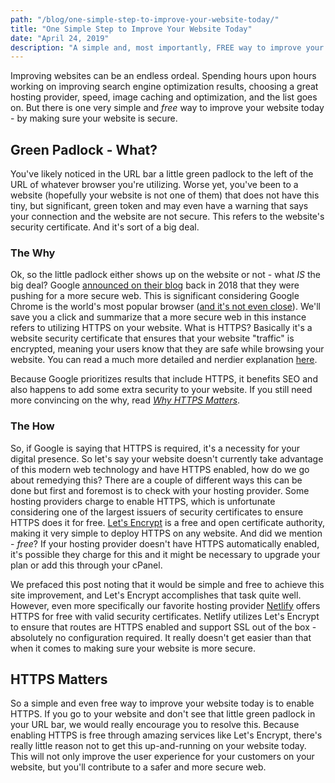 ```yaml
---
path: "/blog/one-simple-step-to-improve-your-website-today/"
title: "One Simple Step to Improve Your Website Today"
date: "April 24, 2019"
description: "A simple and, most importantly, FREE way to improve your website today. Estimated reading time 3 minutes"
---
```


Improving websites can be an endless ordeal. Spending hours upon hours working on improving search engine optimization results, choosing a great hosting provider, speed, image caching and optimization, and the list goes on. But there is one very simple and _free_ way to improve your website today - by making sure your website is secure.

## Green Padlock - What?

You've likely noticed in the URL bar a little green padlock to the left of the URL of whatever browser you're utilizing. Worse yet, you've been to a website (hopefully your website is not one of them) that does not have this tiny, but significant, green token and may even have a warning that says your connection and the website are not secure. This refers to the website's security certificate. And it's sort of a big deal.

### The Why

Ok, so the little padlock either shows up on the website or not - what *IS* the big deal? Google [announced on their blog](https://security.googleblog.com/2018/02/a-secure-web-is-here-to-stay.html) back in 2018 that they were pushing for a more secure web. This is significant considering Google Chrome is the world's most popular browser ([and it's not even close](<https://en.wikipedia.org/wiki/Usage_share_of_web_browsers#W3Counter_(May_2007_to_October_2018)>)). We'll save you a click and summarize that a more secure web in this instance refers to utilizing HTTPS on your website. What is HTTPS? Basically it's a website security certificate that ensures that your website "traffic" is encrypted, meaning your users know that they are safe while browsing your website. You can read a much more detailed and nerdier explanation [here](https://https.cio.gov/faq/).

Because Google prioritizes results that include HTTPS, it benefits SEO and also happens to add some extra security to your website. If you still need more convincing on the why, read _[Why HTTPS Matters](https://developers.google.com/web/fundamentals/security/encrypt-in-transit/why-https)_.

### The How

So, if Google is saying that HTTPS is required, it's a necessity for your digital presence. So let's say your website doesn't currently take advantage of this modern web technology and have HTTPS enabled, how do we go about remedying this? There are a couple of different ways this can be done but first and foremost is to check with your hosting provider. Some hosting providers charge to enable HTTPS, which is unfortunate considering one of the largest issuers of security certificates to ensure HTTPS does it for free. [Let's Encrypt](https://letsencrypt.org/about/) is a free and open certificate authority, making it very simple to deploy HTTPS on any website. And did we mention - _free_? If your hosting provider doesn't have HTTPS automatically enabled, it's possible they charge for this and it might be necessary to upgrade your plan or add this through your cPanel.

We prefaced this post noting that it would be simple and free to achieve this site improvement, and Let's Encrypt accomplishes that task quite well. However, even more specifically our favorite hosting provider [Netlify](https://www.netlify.com/) offers HTTPS for free with valid security certificates. Netlify utilizes Let's Encrypt to ensure that routes are HTTPS enabled and support SSL out of the box - absolutely no configuration required. It really doesn't get easier than that when it comes to making sure your website is more secure.

## HTTPS Matters

So a simple and even free way to improve your website today is to enable HTTPS. If you go to your website and don't see that little green padlock in your URL bar, we would really encourage you to resolve this. Because enabling HTTPS is free through amazing services like Let's Encrypt, there's really little reason not to get this up-and-running on your website today. This will not only improve the user experience for your customers on your website, but you'll contribute to a safer and more secure web.
